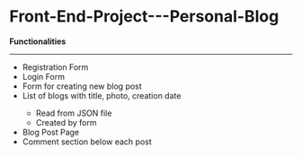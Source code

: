 # Front-End-Project---Personal-Blog
<div style="font-size: 1em"><b> Functionalities </b></div>
<hr style="height: 0.05em">
<ul>
  <li> Registration Form </li>
  <li> Login Form </li>
  <li>Form for creating new blog post</li>
  <li> List of blogs with title, photo, creation date </li>
   <ul>
     <li>Read from JSON file</li>
     <li>Created by form</li>
   </ul>
  <li>Blog Post Page</li>
  <li>Comment section below each post</li>
</ul>
